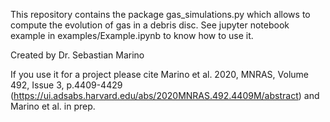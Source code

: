 This repository contains the package gas_simulations.py which allows to compute the evolution of gas in a debris disc. See jupyter notebook example in examples/Example.ipynb to know how to use it.

Created by Dr. Sebastian Marino

If you use it for a project please cite Marino et al. 2020, MNRAS, Volume 492, Issue 3, p.4409-4429 (https://ui.adsabs.harvard.edu/abs/2020MNRAS.492.4409M/abstract) and Marino et al. in prep.